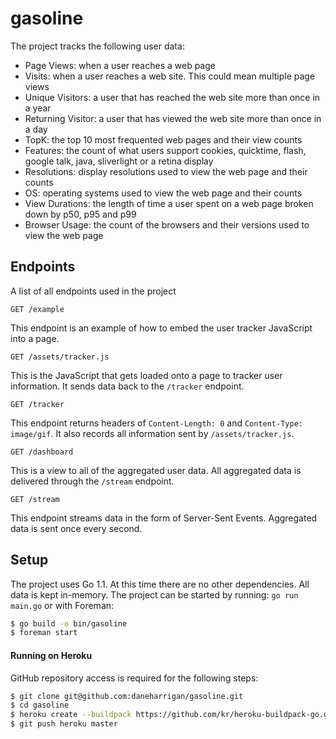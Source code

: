 # gasoline

The project tracks the following user data:

* Page Views: when a user reaches a web page
* Visits: when a user reaches a web site. This could mean multiple page views
* Unique Visitors: a user that has reached the web site more than once in a year
* Returning Visitor: a user that has viewed the web site more than once in a day
* TopK: the top 10 most frequented web pages and their view counts
* Features: the count of what users support cookies, quicktime, flash, google talk, java, sliverlight or a retina display
* Resolutions: display resolutions used to view the web page and their counts
* OS: operating systems used to view the web page and their counts
* View Durations: the length of time a user spent on a web page broken down by p50, p95 and p99
* Browser Usage: the count of the browsers and their versions used to view the web page

## Endpoints

A list of all endpoints used in the project

```
GET /example
```

This endpoint is an example of how to embed the user tracker JavaScript into a
page.

```
GET /assets/tracker.js
```

This is the JavaScript that gets loaded onto a page to tracker user information.
It sends data back to the `/tracker` endpoint.

```
GET /tracker
```

This endpoint returns headers of `Content-Length: 0` and `Content-Type:
image/gif`. It also records all information sent by `/assets/tracker.js`.

```
GET /dashboard
```

This is a view to all of the aggregated user data. All aggregated data is
delivered through the `/stream` endpoint.

```
GET /stream
```

This endpoint streams data in the form of Server-Sent Events. Aggregated data is
sent once every second.

## Setup

The project uses Go 1.1. At this time there are no other dependencies. All data
is kept in-memory. The project can be started by running: `go run main.go` or
with Foreman:

```bash
$ go build -o bin/gasoline
$ foreman start
```

#### Running on Heroku

GitHub repository access is required for the following steps:

```bash
$ git clone git@github.com:daneharrigan/gasoline.git
$ cd gasoline
$ heroku create --buildpack https://github.com/kr/heroku-buildpack-go.git
$ git push heroku master
```
